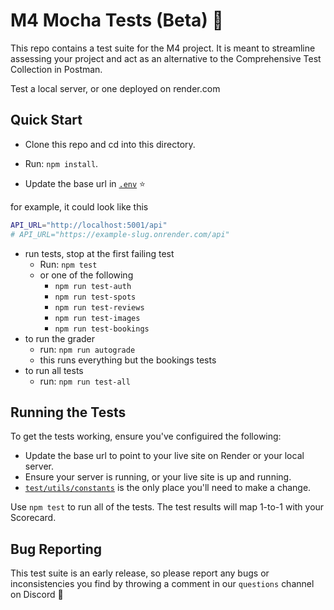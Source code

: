 # M4 Mocha Tests (Beta) 🚀

This repo contains a test suite for the M4 project. It is meant to
streamline assessing your project and act as an alternative to the
Comprehensive Test Collection in Postman.

Test a local server, or one deployed on render.com

## Quick Start

- Clone this repo and cd into this directory.
- Run: `npm install`.

- Update the base url in
  [`.env`](.env) ⭐

for example, it could look like this
```bash
API_URL="http://localhost:5001/api"
# API_URL="https://example-slug.onrender.com/api"
```

- run tests, stop at the first failing test
  - Run: `npm test`
  - or one of the following
    - `npm run test-auth`
    - `npm run test-spots`
    - `npm run test-reviews`
    - `npm run test-images`
    - `npm run test-bookings`
- to run the grader
  - run: `npm run autograde`
  - this runs everything but the bookings tests
- to run all tests
  - run: `npm run test-all`

## Running the Tests

To get the tests working, ensure you've configuired the following:

- Update the base url to point to your live site on Render or your
  local server.
- Ensure your server is running, or your live site is up and running.
- [`test/utils/constants`](./tests/utils/constants.mjs) is the only
  place you'll need to make a change.

Use `npm test` to run all of the tests. The test results will map
1-to-1 with your Scorecard.

## Bug Reporting

This test suite is an early release, so please report any bugs or
inconsistencies you find by throwing a comment in our `questions`
channel on Discord 🙏
